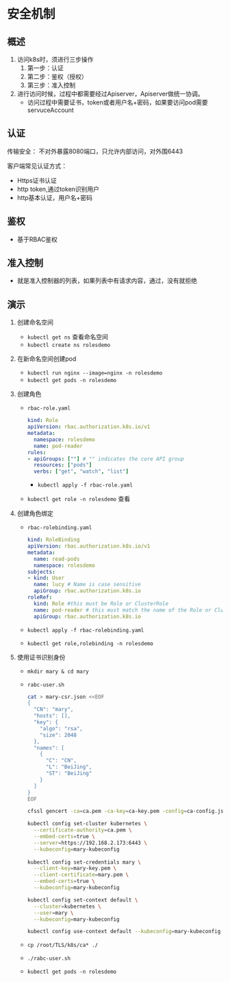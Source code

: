 # 安全机制

## 概述

1. 访问k8s时，须进行三步操作
   1. 第一步：认证
   2. 第二步：鉴权（授权）
   3. 第三步：准入控制
2. 进行访问时候，过程中都需要经过Apiserver，Apiserver做统一协调。
   * 访问过程中需要证书，token或者用户名+密码，如果要访问pod需要servuceAccount

## 认证

传输安全： 不对外暴露8080端口，只允许内部访问，对外围6443

客户端常见认证方式：

* Https证书认证
* http token,通过token识别用户
* http基本认证，用户名+密码

## 鉴权

* 基于RBAC鉴权

## 准入控制

* 就是准入控制器的列表，如果列表中有请求内容，通过，没有就拒绝

## 演示

1. 创建命名空间

   * `kubectl get ns` 查看命名空间
   * `kubectl create ns rolesdemo`

2. 在新命名空间创建pod

   * `kubectl run nginx --image=nginx -n rolesdemo` 
   * `kubectl get pods -n rolesdemo`

3. 创建角色

   * `rbac-role.yaml`

     ````yaml
     kind: Role
     apiVersion: rbac.authorization.k8s.io/v1
     metadata:
       namespace: rolesdemo
       name: pod-reader
     rules:
     - apiGroups: [""] # "" indicates the core API group
       resources: ["pods"]
       verbs: ["get", "watch", "list"]
     ````

     * `kubectl apply -f rbac-role.yaml`

   * `kubectl get role -n rolesdemo` 查看

4. 创建角色绑定

   * `rbac-rolebinding.yaml`

     ````yaml
     kind: RoleBinding
     apiVersion: rbac.authorization.k8s.io/v1
     metadata:
       name: read-pods
       namespace: rolesdemo
     subjects:
     - kind: User
       name: lucy # Name is case sensitive
       apiGroup: rbac.authorization.k8s.io
     roleRef:
       kind: Role #this must be Role or ClusterRole
       name: pod-reader # this must match the name of the Role or ClusterRole you wish to bind to
       apiGroup: rbac.authorization.k8s.io
     ````

   * `kubectl apply -f rbac-rolebinding.yaml`

   * `kubectl get role,rolebinding -n rolesdemo`

5. 使用证书识别身份

   * `mkdir mary & cd mary`

   * `rabc-user.sh`

     ````sh
     cat > mary-csr.json <<EOF
     {
       "CN": "mary",
       "hosts": [],
       "key": {
         "algo": "rsa",
         "size": 2048
       },
       "names": [
         {
           "C": "CN",
           "L": "BeiJing",
           "ST": "BeiJing"
         }
       ]
     }
     EOF

     cfssl gencert -ca=ca.pem -ca-key=ca-key.pem -config=ca-config.json -profile=kubernetes mary-csr.json | cfssljson -bare mary 

     kubectl config set-cluster kubernetes \
       --certificate-authority=ca.pem \
       --embed-certs=true \
       --server=https://192.168.2.173:6443 \
       --kubeconfig=mary-kubeconfig
       
     kubectl config set-credentials mary \
       --client-key=mary-key.pem \
       --client-certificate=mary.pem \
       --embed-certs=true \
       --kubeconfig=mary-kubeconfig

     kubectl config set-context default \
       --cluster=kubernetes \
       --user=mary \
       --kubeconfig=mary-kubeconfig

     kubectl config use-context default --kubeconfig=mary-kubeconfig
     ````

   * `cp /root/TLS/k8s/ca* ./`

   * `./rabc-user.sh`

   * `kubectl get pods -n rolesdemo`

   ​